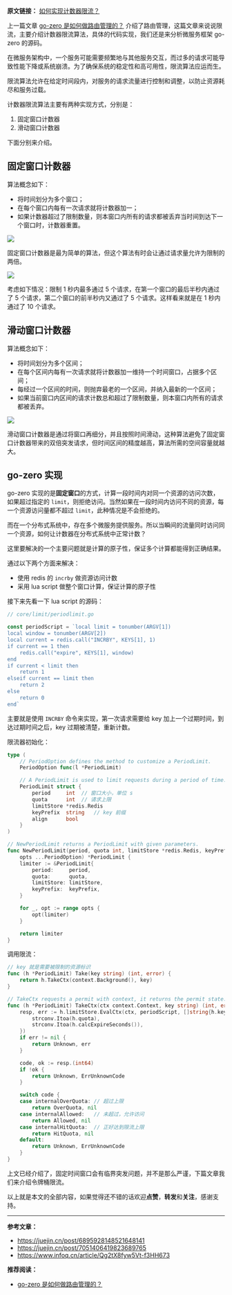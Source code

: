 **原文链接：** [如何实现计数器限流？](https://mp.weixin.qq.com/s/CTemkZ2aKPCPTuQiDJri0Q)

上一篇文章 [go-zero 是如何做路由管理的？](https://mp.weixin.qq.com/s/uTJ1En-BXiLvH45xx0eFsA) 介绍了路由管理，这篇文章来说说限流，主要介绍计数器限流算法，具体的代码实现，我们还是来分析微服务框架 go-zero 的源码。

在微服务架构中，一个服务可能需要频繁地与其他服务交互，而过多的请求可能导致性能下降或系统崩溃。为了确保系统的稳定性和高可用性，限流算法应运而生。

限流算法允许在给定时间段内，对服务的请求流量进行控制和调整，以防止资源耗尽和服务过载。

计数器限流算法主要有两种实现方式，分别是：

1. 固定窗口计数器
2. 滑动窗口计数器

下面分别来介绍。

## 固定窗口计数器

算法概念如下：

- 将时间划分为多个窗口；
- 在每个窗口内每有一次请求就将计数器加一；
- 如果计数器超过了限制数量，则本窗口内所有的请求都被丢弃当时间到达下一个窗口时，计数器重置。

![](https://cdn.jsdelivr.net/gh/yongxinz/picb@main/data/periodlimit1.png)

固定窗口计数器是最为简单的算法，但这个算法有时会让通过请求量允许为限制的两倍。

![](https://cdn.jsdelivr.net/gh/yongxinz/picb@main/data/periodlimit2.png)

考虑如下情况：限制 1 秒内最多通过 5 个请求，在第一个窗口的最后半秒内通过了 5 个请求，第二个窗口的前半秒内又通过了 5 个请求。这样看来就是在 1 秒内通过了 10 个请求。

## 滑动窗口计数器

算法概念如下：

- 将时间划分为多个区间；
- 在每个区间内每有一次请求就将计数器加一维持一个时间窗口，占据多个区间；
- 每经过一个区间的时间，则抛弃最老的一个区间，并纳入最新的一个区间；
- 如果当前窗口内区间的请求计数总和超过了限制数量，则本窗口内所有的请求都被丢弃。

![](https://cdn.jsdelivr.net/gh/yongxinz/picb@main/data/periodlimit3.png)

滑动窗口计数器是通过将窗口再细分，并且按照时间滑动，这种算法避免了固定窗口计数器带来的双倍突发请求，但时间区间的精度越高，算法所需的空间容量就越大。

## go-zero 实现

go-zero 实现的是**固定窗口**的方式，计算一段时间内对同一个资源的访问次数，如果超过指定的 `limit`，则拒绝访问。当然如果在一段时间内访问不同的资源，每一个资源访问量都不超过 `limit`，此种情况是不会拒绝的。

而在一个分布式系统中，存在多个微服务提供服务。所以当瞬间的流量同时访问同一个资源，如何让计数器在分布式系统中正常计数？

这里要解决的一个主要问题就是计算的原子性，保证多个计算都能得到正确结果。

通过以下两个方面来解决：

- 使用 redis 的 `incrby` 做资源访问计数
- 采用 lua script 做整个窗口计算，保证计算的原子性

接下来先看一下 lua script 的源码：

```go
// core/limit/periodlimit.go

const periodScript = `local limit = tonumber(ARGV[1])
local window = tonumber(ARGV[2])
local current = redis.call("INCRBY", KEYS[1], 1)
if current == 1 then
    redis.call("expire", KEYS[1], window)
end
if current < limit then
    return 1
elseif current == limit then
    return 2
else
    return 0
end`
```

主要就是使用 `INCRBY` 命令来实现，第一次请求需要给 key 加上一个过期时间，到达过期时间之后，key 过期被清楚，重新计数。

限流器初始化：

```go
type (
    // PeriodOption defines the method to customize a PeriodLimit.
    PeriodOption func(l *PeriodLimit)

    // A PeriodLimit is used to limit requests during a period of time.
    PeriodLimit struct {
        period     int  // 窗口大小，单位 s
        quota      int  // 请求上限
        limitStore *redis.Redis
        keyPrefix  string   // key 前缀
        align      bool
    }
)

// NewPeriodLimit returns a PeriodLimit with given parameters.
func NewPeriodLimit(period, quota int, limitStore *redis.Redis, keyPrefix string,
    opts ...PeriodOption) *PeriodLimit {
    limiter := &PeriodLimit{
        period:     period,
        quota:      quota,
        limitStore: limitStore,
        keyPrefix:  keyPrefix,
    }

    for _, opt := range opts {
        opt(limiter)
    }

    return limiter
}
```

调用限流：

```go
// key 就是需要被限制的资源标识
func (h *PeriodLimit) Take(key string) (int, error) {
    return h.TakeCtx(context.Background(), key)
}

// TakeCtx requests a permit with context, it returns the permit state.
func (h *PeriodLimit) TakeCtx(ctx context.Context, key string) (int, error) {
    resp, err := h.limitStore.EvalCtx(ctx, periodScript, []string{h.keyPrefix + key}, []string{
        strconv.Itoa(h.quota),
        strconv.Itoa(h.calcExpireSeconds()),
    })
    if err != nil {
        return Unknown, err
    }

    code, ok := resp.(int64)
    if !ok {
        return Unknown, ErrUnknownCode
    }

    switch code {
    case internalOverQuota: // 超过上限
        return OverQuota, nil
    case internalAllowed:   // 未超过，允许访问
        return Allowed, nil
    case internalHitQuota:  // 正好达到限流上限
        return HitQuota, nil
    default:
        return Unknown, ErrUnknownCode
    }
}
```

上文已经介绍了，固定时间窗口会有临界突发问题，并不是那么严谨，下篇文章我们来介绍令牌桶限流。

以上就是本文的全部内容，如果觉得还不错的话欢迎**点赞**，**转发**和**关注**，感谢支持。

***

**参考文章：**

- https://juejin.cn/post/6895928148521648141
- https://juejin.cn/post/7051406419823689765
- https://www.infoq.cn/article/Qg2tX8fyw5Vt-f3HH673

**推荐阅读：**

- [go-zero 是如何做路由管理的？](https://mp.weixin.qq.com/s/uTJ1En-BXiLvH45xx0eFsA)
